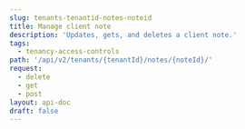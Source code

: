 ```yaml
---
slug: tenants-tenantid-notes-noteid
title: Manage client note
description: 'Updates, gets, and deletes a client note.'
tags:
  - tenancy-access-controls
path: '/api/v2/tenants/{tenantId}/notes/{noteId}/'
request:
  - delete
  - get
  - post
layout: api-doc
draft: false
---
```

